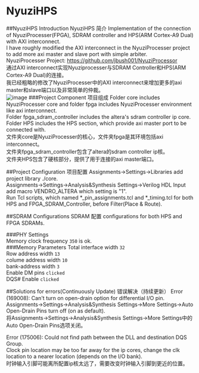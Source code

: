 NyuziHPS
========
##NyuziHPS Introduction NyuziHPS 简介
Implementation of the connection of NyuziProcesser(FPGA), SDRAM controller and HPS(ARM Cortex-A9 Dual) with AXI interconnect.  
I have roughly modified the AXI interconnect in the NyuziProcesser project to add more axi master and slave port with simple arbiter.  
NyuziProcesser Project: https://github.com/jbush001/NyuziProcessor  
通过AXI interconnect实现Nyuziprocesser与SDRAM Controller和HPS(ARM Cortex-A9 Dual)的连接。  
我已经粗略的修改了NyuziProcesser中的AXI interconnect来增加更多的axi master和slave端口以及非常简单的仲裁。  
![image](https://github.com/ChenZewei/NyuziHPS/tree/master/pic/environment.png)
###Project Component 项目组成
Folder core includes NyuziProcesser core and folder fpga includes NyuziProcesser environment like axi interconnect.  
Folder fpga_sdram_controller includes the altera's sdram controller ip core.  
Folder HPS includes the HPS section, which provide axi master port to be connected with.  
文件夹core是NyuziProcesser的核心，文件夹fpga是其环境包括axi interconnect。  
文件夹fpga_sdram_controller包含了altera的sdram controller ip核。  
文件夹HPS包含了硬核部分，提供了用于连接的axi master端口。  

##Project Configuration 项目配置
Assignments->Settings->Libraries add project library ./core.  
Assignments->Settings->Analysis&Synthesis Settings->Verilog HDL Input add macro VENDRO_ALTERA which setting is "1".  
Run Tcl scripts, which named *_pin_assignments.tcl and *_timing.tcl for both HPS and FPGA_SDRAM_Controller, before Filter(Place & Route).  

##SDRAM Configurations SDRAM 配置
configurations for both HPS and FPGA SDRAMs.  

###PHY Settings  
Memory clock frequency 	`350` is ok.  
###Memory Parameters
Total interface width 	`32`  
Row address width 		`13`  
colume address width 	`10`  
bank-address width 		`3`  
Enable DM pins 			`clicked`  
DQS# Enable 			`clicked`  

##Solutions for errors(Continuously Update) 错误解决（持续更新）
Error (169008): Can't turn on open-drain option for differential I/O pin.  
Assignments->Settings->Analysis&Synthesis Settings->More Settings->Auto Open-Drain Pins turn off (on as default).  
将Assignments->Settings->Analysis&Synthesis Settings->More Settings中的Auto Open-Drain Pins选项关闭。  

Error (175006): Could not find path between the DLL and destination DQS Group.  
Clock pin location may be too far away for the ip cores, change the clk location to a nearer location (depends on the I/O bank).  
时钟输入引脚可能离所配置ip核太远了，需要改变时钟输入引脚到更近的位置。  


